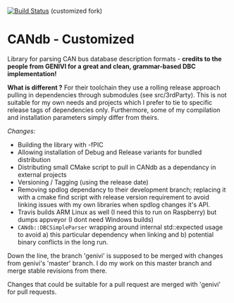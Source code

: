 [![Build Status](https://travis-ci.org/jenszo/CANdb.svg?branch=master)](https://travis-ci.org/jenszo/CANdb) (customized fork)
<br />

# CANdb - Customized
Library for parsing CAN bus database description formats - **credits to the people from GENIVI for a great and clean, grammar-based DBC implementation!**

**What is different ?**
For their toolchain they use a rolling release approach pulling in dependencies through submodules (see src/3rdParty).
This is not suitable for my own needs and projects which I prefer to tie to specific release tags of dependencies only.
Furthermore, some of my compilation and installation parameters simply differ from theirs.

*Changes:*
- Building the library with -fPIC
- Allowing installation of Debug and Release variants for bundled distribution
- Distributing small CMake script to pull in CANdb as a dependancy in external projects
- Versioning / Tagging (using the release date)
- Removing spdlog dependancy to their development branch; replacing it with a cmake find script with release version requirement to avoid linking issues with my own libraries when spdlog changes it's API.
- Travis builds ARM Linux as well (I need this to run on Raspberry) but dumps appveyor (I dont need Windows builds)
- `CANdb::DBCSimpleParser` wrapping around internal std::expected usage to avoid a) this particular dependency when linking and b) potential binary conflicts in the long run.

Down the line, the branch 'genivi' is supposed to be merged with changes from genivi's 'master' branch.
I do my work on this master branch and merge stable revisions from there.

Changes that could be suitable for a pull request are merged with 'genivi' for pull requests.
